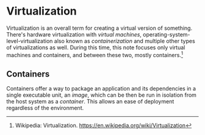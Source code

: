# Virtualization

Virtualization is an overall term for creating a virtual version of something. There's hardware virtualization with *virtual machines*, operating-system-level-virtualization also known as *containerization* and multiple other types of virtualizations as well. During this time, this note focuses only virtual machines and containers, and between these two, mostly containers.[^1]

## Containers

Containers offer a way to package an application and its dependencies in a single executable unit, an *image*, which can be then be run in isolation from the host system as a *container*. This allows an ease of deployment regardless of the environment. 

[^1]: Wikipedia: Virtualization. https://en.wikipedia.org/wiki/Virtualization
